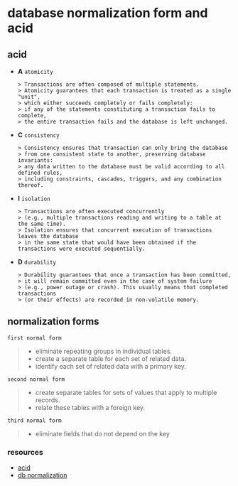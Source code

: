 # database normalization form and acid

## acid

- **A** `atomicity`

      > Transactions are often composed of multiple statements.
      > Atomicity guarantees that each transaction is treated as a single "unit",
      > which either succeeds completely or fails completely:
      > if any of the statements constituting a transaction fails to complete,
      > the entire transaction fails and the database is left unchanged.

- **C** `consistency`

      > Consistency ensures that transaction can only bring the database
      > from one consistent state to another, preserving database invariants:
      > any data written to the database must be valid according to all defined rules,
      > including constraints, cascades, triggers, and any combination thereof.

- **I** `isolation`

      > Transactions are often executed concurrently
      > (e.g., multiple transactions reading and writing to a table at the same time).
      > Isolation ensures that concurrent execution of transactions leaves the database
      > in the same state that would have been obtained if the transactions were executed sequentially.

- **D** `durability`

      > Durability guarantees that once a transaction has been committed,
      > it will remain committed even in the case of system failure
      > (e.g., power outage or crash). This usually means that completed transactions
      > (or their effects) are recorded in non-volatile memory.

## normalization forms

`first normal form `

> - eliminate repeating groups in individual tables.
> - create a separate table for each set of related data.
> - identify each set of related data with a primary key.

`second normal form`

> - create separate tables for sets of values that apply to multiple records.
> - relate these tables with a foreign key.

`third normal form`

> - eliminate fields that do not depend on the key

### resources

- [acid](https://en.wikipedia.org/wiki/ACID)
- [db normalization](https://learn.microsoft.com/en-us/office/troubleshoot/access/database-normalization-description)
